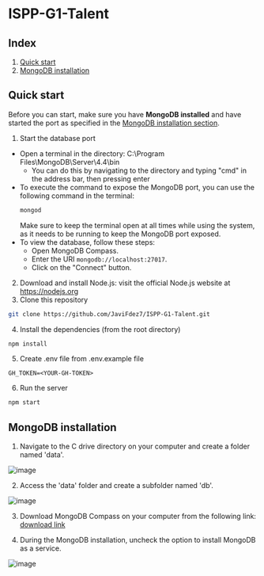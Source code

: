 # ISPP-G1-Talent
## Index
1. [Quick start](https://github.com/JaviFdez7/ISPP-G1-Talent?tab=readme-ov-file#quick-start)
2. [MongoDB installation](https://github.com/JaviFdez7/ISPP-G1-Talent?tab=readme-ov-file#mongodb-installation)
## Quick start
Before you can start, make sure you have **MongoDB installed** and have started the port as specified in the [MongoDB installation section](https://github.com/JaviFdez7/ISPP-G1-Talent?tab=readme-ov-file#mongodb-installation).

1. Start the database port

- Open a terminal in the directory: C:\Program Files\MongoDB\Server\4.4\bin
  - You can do this by navigating to the directory and typing "cmd" in the address bar, then pressing enter   
- To execute the command to expose the MongoDB port, you can use the following command in the terminal:
  ```bash
  mongod
  ```
  Make sure to keep the terminal open at all times while using the system, as it needs to be running to keep the MongoDB port exposed.
- To view the database, follow these steps:
  - Open MongoDB Compass.
  - Enter the URI `mongodb://localhost:27017`.
  - Click on the "Connect" button.

2. Download and install Node.js: visit the official Node.js website at https://nodejs.org
3. Clone this repository
```bash
git clone https://github.com/JaviFdez7/ISPP-G1-Talent.git
```

4. Install the dependencies (from the root directory)
```bash
npm install
```

5. Create .env file from .env.example file
```
GH_TOKEN=<YOUR-GH-TOKEN>
```

6. Run the server
```bash
npm start
```

## MongoDB installation
1. Navigate to the C drive directory on your computer and create a folder named 'data'.

![image](https://github.com/JaviFdez7/ISPP-G1-Talent/assets/100673872/54f42cc2-74db-47d5-8355-0af5b00a4c5f)

2. Access the 'data' folder and create a subfolder named 'db'.

![image](https://github.com/JaviFdez7/ISPP-G1-Talent/assets/100673872/693b9f92-1f86-46d3-99ae-c8bdf13556cc)

3. Download MongoDB Compass on your computer from the following link: [download link](https://www.mongodb.com/try/download/community)
   
4. During the MongoDB installation, uncheck the option to install MongoDB as a service.

![image](https://github.com/JaviFdez7/ISPP-G1-Talent/assets/100673872/9f505d81-48c9-4b3a-b9db-bb9a8022338e)









